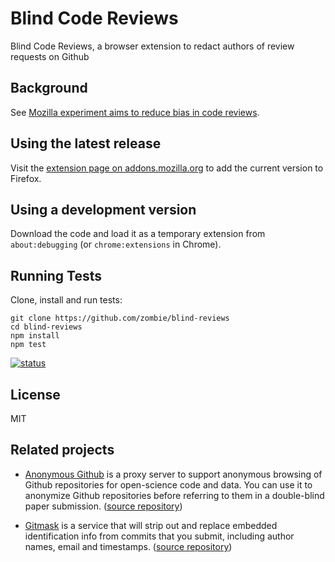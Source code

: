 Blind Code Reviews
=============
Blind Code Reviews, a browser extension to redact authors of review
requests on Github


Background
----------
See [Mozilla experiment aims to reduce bias in code reviews][blog].

Using the latest release
------------------------
Visit the [extension page on addons.mozilla.org][amo] to add the current
version to Firefox.

Using a development version
---------------------------
Download the code and load it as a temporary extension from `about:debugging`
(or `chrome:extensions` in Chrome).

Running Tests
-------------
Clone, install and run tests:

    git clone https://github.com/zombie/blind-reviews
    cd blind-reviews
    npm install
    npm test

[![status]][travis]

License
-------
MIT


Related projects
----------------

 * [Anonymous Github](http://anonymous.4open.science/) is a proxy server to support anonymous browsing of Github repositories for open-science code and data.  You can use it to anonymize Github repositories before referring to them in a double-blind paper submission. ([source repository](https://github.com/tdurieux/anonymous_github/))

 * [Gitmask](http://www.gitmask.com/) is a service that will strip out and replace embedded identification info from commits that you submit, including author names, email and timestamps. ([source repository](https://github.com/AnalogJ/gitmask))


[blog]:
  https://blog.mozilla.org/blog/2018/03/08/gender-bias-code-reviews/
[amo]:
  https://addons.mozilla.org/firefox/addon/blind-code-reviews/
[status]:
  https://travis-ci.org/zombie/blind-reviews.svg
[travis]:
  https://travis-ci.org/zombie/blind-reviews
